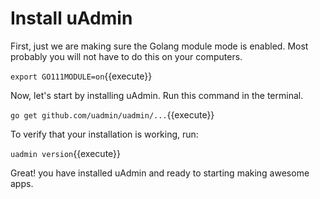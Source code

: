 # Install uAdmin

First, just we are making sure the Golang module mode is enabled. Most probably you will not have to do this on your computers.

`export GO111MODULE=on`{{execute}}

Now, let's start by installing uAdmin. Run this command in the terminal.

`go get github.com/uadmin/uadmin/...`{{execute}}

To verify that your installation is working, run:

`uadmin version`{{execute}}

Great! you have installed uAdmin and ready to starting making awesome apps.
